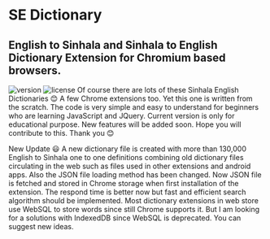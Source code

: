 # SE Dictionary
## English to Sinhala and Sinhala to English Dictionary Extension for Chromium based browsers.

![version](https://img.shields.io/badge/version%202.0-brightgreen)
![license](https://img.shields.io/badge/license-GPL--3.0-blue)
Of course there are lots of these Sinhala English Dictionaries :blush: A few Chrome extensions too. Yet this one is written from the scratch. The code is very simple and easy to understand for beginners who are learning JavaScript and JQuery. Current version is only for educational purpose. New features will be added soon. Hope you will contribute to this. Thank you :blush:

New Update :smiley:
A new dictionary file is created with more than 130,000 English to Sinhala one to one definitions combining old dictionary files circulating in the web such as files used in other extensions and android apps.  Also the JSON  file loading method has been changed. Now JSON  file is fetched and stored in Chrome storage when first installation of the extension. The respond time is better now but fast and efficient search algorithm should be implemented. Most dictionary extensions in web store use WebSQL to store words since still Chrome supports it. But I am looking for a solutions with IndexedDB since WebSQL is deprecated. You can suggest new ideas.
